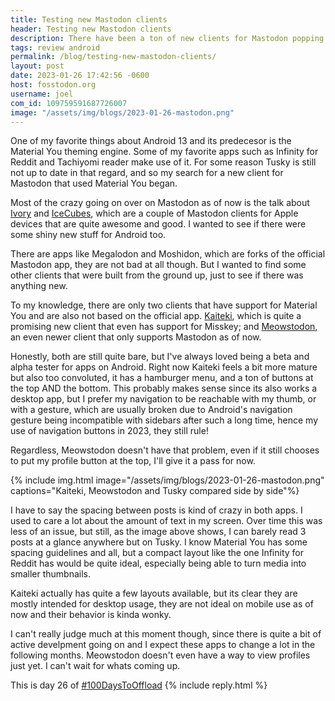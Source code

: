```yaml
---
title: Testing new Mastodon clients
header: Testing new Mastodon clients
description: There have been a ton of new clients for Mastodon popping up left and right. But I may have found my new client of choice 
tags: review android
permalink: /blog/testing-new-mastodon-clients/
layout: post
date: 2023-01-26 17:42:56 -0600
host: fosstodon.org
username: joel
com_id: 109759591687726007
image: "/assets/img/blogs/2023-01-26-mastodon.png"
---
```


One of my favorite things about Android 13 and its predecesor is the Material You theming engine. Some of my favorite apps such as Infinity for Reddit and Tachiyomi reader make use of it. For some reason Tusky is still not up to date in that regard, and so my search for a new client for Mastodon that used Material You began.

Most of the crazy going on over on Mastodon as of now is the talk about [Ivory](https://tapbots.social/@ivory) and [IceCubes](https://mastodon.cloud/@icecubesapp), which are a couple of Mastodon clients for Apple devices that are quite awesome and good. I wanted to see if there were some shiny new stuff for Android too.

There are apps like Megalodon and Moshidon, which are forks of the official Mastodon app, they are not bad at all though. But I wanted to find some other clients that were built from the ground up, just to see if there was anything new.

To my knowledge, there are only two clients that have support for Material You and are also not based on the official app. [Kaiteki](https://floss.social/@Kaiteki), which is quite a promising new client that even has support for Misskey; and [Meowstodon](https://abraham.social/@meow), an even newer client that only supports Mastodon as of now.

Honestly, both are still quite bare, but I've always loved being a beta and alpha tester for apps on Android. Right now Kaiteki feels a bit more mature but also too convoluted, it has a hamburger menu, and a ton of buttons at the top AND the bottom. This probably makes sense since its also works a desktop app, but I prefer my navigation to be reachable with my thumb, or with a gesture, which are usually broken due to Android's navigation gesture being incompatible with sidebars after such a long time, hence my use of navigation buttons in 2023, they still rule!

Regardless, Meowstodon doesn't have that problem, even if it still chooses to put my profile button at the top, I'll give it a pass for now. 

{% include img.html image="/assets/img/blogs/2023-01-26-mastodon.png" captions="Kaiteki, Meowstodon and Tusky compared side by side"%}

I have to say the spacing between posts is kind of crazy in both apps. I used to care a lot about the amount of text in my screen. Over time this was less of an issue, but still, as the image above shows, I can barely read 3 posts at a glance anywhere but on Tusky. I know Material You has some spacing guidelines and all, but a compact layout like the one Infinity for Reddit has would be quite ideal, especially being able to turn media into smaller thumbnails.

Kaiteki actually has quite a few layouts available, but its clear they are mostly intended for desktop usage, they are not ideal on mobile use as of now and their behavior is kinda wonky.

I can't really judge much at this moment though, since there is quite a bit of active develpment going on and I expect these apps to change a lot in the following months. Meowstodon doesn't even have a way to view profiles just yet. I can't wait for whats coming up.



This is day 26 of [#100DaysToOffload](https://100daystooffload.com)
{% include reply.html %}
